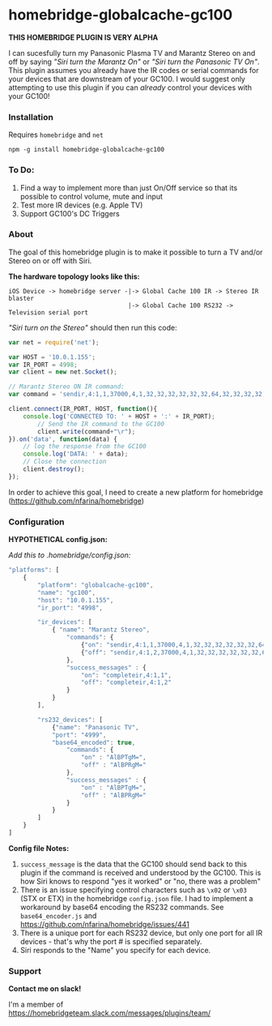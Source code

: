 # homebridge-globalcache-gc100
**THIS HOMEBRIDGE PLUGIN IS VERY ALPHA**

I can sucesfully turn my Panasonic Plasma TV and Marantz Stereo on and off by saying _"Siri turn the Marantz On"_ or _"Siri turn the Panasonic TV On"_. This plugin assumes you already have the IR codes or serial commands for your devices that are downstream of your GC100. I would suggest only attempting to use this plugin if you can _already_ control your devices with your GC100!

### Installation ###

Requires `homebridge` and `net`

```
npm -g install homebridge-globalcache-gc100
```

### To Do: ###

  1. Find a way to implement more than just On/Off service so that its possible to control volume, mute and input
  2. Test more IR devices (e.g. Apple TV)
  3. Support GC100's DC Triggers


### About ###

The goal of this homebridge plugin is to make it possible to turn a TV and/or Stereo on or off with Siri.

**The hardware topology looks like this:**

    iOS Device -> homebridge server -|-> Global Cache 100 IR -> Stereo IR blaster
                                     |-> Global Cache 100 RS232 -> Television serial port


_"Siri turn on the Stereo"_ should then run this code:

```javascript
var net = require('net');

var HOST = '10.0.1.155';
var IR_PORT = 4998;
var client = new net.Socket();

// Marantz Stereo ON IR command:
var command = 'sendir,4:1,1,37000,4,1,32,32,32,32,32,32,64,32,32,32,32,32,32,161,32,32,32,64,32,32,64,32,32,32,32,32,32,32,32,32,32,32,32,64,32,2731,32,32,32,32,32,32,64,32,32,32,32,32,32,161,32,32,32,64,32,32,64,32,32,32,32,32,32,32,32,32,32,32,32,64,32,1200';

client.connect(IR_PORT, HOST, function(){
	console.log('CONNECTED TO: ' + HOST + ':' + IR_PORT);
		// Send the IR command to the GC100
		client.write(command+"\r");
}).on('data', function(data) {
	// log the response from the GC100
	console.log('DATA: ' + data);
	// Close the connection
	client.destroy();
});
```

In order to achieve this goal, I need to create a new platform for homebridge (https://github.com/nfarina/homebridge)


### Configuration ###

**HYPOTHETICAL config.json:**

_Add this to .homebridge/config.json:_


```javascript
"platforms": [
	{
		"platform": "globalcache-gc100",
		"name": "gc100",
		"host": "10.0.1.155",
		"ir_port": "4998",

		"ir_devices": [
			{ "name": "Marantz Stereo",
				"commands": {
					{"on": "sendir,4:1,1,37000,4,1,32,32,32,32,32,32,64,32,32,32,32,32,32,161,32,32,32,64,32,32,64,32,32,32,32,32,32,32,32,32,32,32,32,64,32,2731,32,32,32,32,32,32,64,32,32,32,32,32,32,161,32,32,32,64,32,32,64,32,32,32,32,32,32,32,32,32,32,32,32,64,32,1200"},
					{"off": "sendir,4:1,2,37000,4,1,32,32,32,32,32,32,64,32,32,32,32,32,32,161,32,32,32,64,32,32,64,32,32,32,32,32,32,32,32,32,32,64,64,2731,32,32,32,32,32,32,64,32,32,32,32,32,32,161,32,32,32,64,32,32,64,32,32,32,32,32,32,32,32,32,32,64,64,1200"}
				},
				"success_messages" : {
					"on": "completeir,4:1,1",
					"off": "completeir,4:1,2"
				}
			}
		],

		"rs232_devices": [
			{"name": "Panasonic TV",
			"port": "4999",
			"base64_encoded": true,
				"commands": {
					"on" : "AlBPTgM=",
					"off" : "AlBPRgM="
				},
				"success_messages" : {
					"on" : "AlBPTgM=",
					"off" : "AlBPRgM="
				}
			}
		]
	}
]
```

**Config file Notes:**

  1. `success_message` is the data that the GC100 should send back to this plugin if the command is received and understood by the GC100. This is how Siri knows to respond "yes it worked" or "no, there was a problem"
  2. There is an issue specifying control characters such as `\x02` or `\x03` (STX or ETX) in the homebridge `config.json` file. I had to implement a workaround by base64 encoding the RS232 commands. See `base64_encoder.js` and https://github.com/nfarina/homebridge/issues/441
  3. There is a unique port for each RS232 device, but only one port for all IR devices - that's why the port # is specified separately.
  4. Siri responds to the "Name" you specify for each device.


### Support ###

**Contact me on slack!**

I'm a member of https://homebridgeteam.slack.com/messages/plugins/team/
